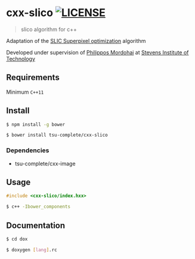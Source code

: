
cxx-slico [![LICENSE](https://img.shields.io/github/license/tsu-complete/cxx-slico.svg)](https://github.com/tsu-complete/cxx-slico/blob/master/LICENSE)
===

> slico algorithm for c++

Adaptation of the
[SLIC Superpixel optimization](http://ivrl.epfl.ch/research/superpixels)
algorithm

Developed under supervision of
[Philippos Mordohai](http://www.cs.stevens.edu/~mordohai/)
at [Stevens Institute of Technology](http://www.stevens.edu/sit/)

Requirements
---

Minimum `C++11`

Install
---

```sh
$ npm install -g bower

$ bower install tsu-complete/cxx-slico
```

### Dependencies

 - tsu-complete/cxx-image

Usage
---

```c++
#include <cxx-slico/index.hxx>
```

```sh
$ c++ -Ibower_components
```

Documentation
---

```sh
$ cd dox

$ doxygen [lang].rc
```

